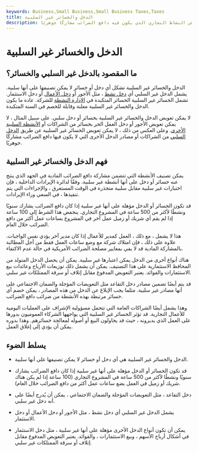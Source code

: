 ```yaml
---
keywords: Business,Small Business,Small Business Taxes,Taxes
title: الدخل والخسائر غير السلبية
description: تشير الإيرادات والخسائر غير السلبية إلى المكاسب والخسائر المتكبدة في النشاط التجاري الذي يكون فيه دافع الضرائب مشاركًا جوهريًا.
---
```


# الدخل والخسائر غير السلبية
## ما المقصود بالدخل غير السلبي والخسائر؟

الدخل والخسائر غير السلبية تشكل أي دخل أو خسائر لا يمكن تصنيفها على أنها سلبية. يشمل الدخل غير السلبي أي [دخل نشط](/activeincome) ، مثل الأجور أو [دخل الأعمال](/businessincome) أو دخل الاستثمار. تشمل الخسائر غير السلبية الخسائر المتكبدة في [الإدارة النشطة](/activemanagement) للشركة. عادة ما يكون الدخل والخسائر غير السلبية معلنة وقابلة للخصم في السنة المتكبدة.

لا يمكن تعويض الدخل والخسائر غير السلبية بخسائر أو دخل سلبي. على سبيل المثال ، لا يمكن تعويض الأجور أو دخل العمل الحر بخسائر من الشراكات أو [الأنشطة السلبية الأخرى](/passiveactivity). وعلى العكس من ذلك ، لا يمكن تعويض الخسائر غير السلبية عن طريق [الدخل السلبي](/passiveincome) من الشراكات أو مصادر الدخل الأخرى التي لا يكون فيها دافع الضرائب مشاركًا جوهريًا.

## فهم الدخل والخسائر غير السلبية

يمكن تصنيف الأنشطة التي تتضمن مشاركة دافع الضرائب المادية في الجهد الذي ينتج عنه خسائر أو دخل على أنها أنشطة غير سلبية. وفقًا لدائرة الإيرادات الداخلية ، فإن اختبارات غير سلبية مقابل سلبية متجذرة في الوقت المستغرق ، والإجراءات التي يتم تنفيذها ، في السعي وراء الإيرادات.

قد تكون الخسائر أو الدخل مؤهلة على أنها غير سلبية إذا كان دافع الضرائب يشارك سنويًا ونشطًا لأكثر من 500 ساعة في المشروع التجاري. ينخفض هذا الشرط إلى 100 ساعة إذا لم يقم أي شريك أو زميل عمل آخر في المشروع بساعات عمل أكثر من دافع الضرائب خلال العام.

هذا لا يشمل ، مع ذلك ، العمل كمدير للأعمال إذا كان مدير آخر يؤدي نفس الواجبات. علاوة على ذلك ، فإن امتلاك شركة مع وضع ساعات العمل فقط من أجل المطالبة بالمشاركة المادية قد لا يفي بمعايير مصلحة الضرائب الأمريكية في حالة عدم الاكتفاء.

هناك أنواع أخرى من الدخل يمكن اعتبارها غير سلبية. يمكن أن يحصل الدخل المتولد من المحافظ الاستثمارية على هذا التصنيف. يمكن أن يشمل ذلك توزيعات الأرباح وعائدات بيع الاستثمارات والفوائد. يعتبر التعويض المدفوع مقابل إتلاف أو سرقة الممتلكات غير سلبي.

قد يتم أيضًا تضمين مصادر دخل التقاعد مثل التعويضات المؤجلة والضمان الاجتماعي على أنها مصادر غير سلبية. مثلما يجب الإبلاغ عن الدخل من هذه المصادر ، يمكن خصم أي خسائر مرتبطة بهذه الأنشطة من ضرائب دافع الضرائب.

وهذا يشمل أيضًا الشراكات العامة التي تتحمل مسؤولية الإشراف على العمليات اليومية للأعمال التجارية. قد تؤثر الخسائر غير السلبية التي يواجهها الشركاء العموميون بدورها على العمل الذي يديرونه ، حيث قد يحاولون البيع أو أصوله لمعالجة خسائرهم. وهذا بدوره يمكن أن يؤدي إلى إغلاق العمل.

## يسلط الضوء

- الدخل والخسائر غير السلبية هي أي دخل أو خسائر لا يمكن تصنيفها على أنها سلبية.

- قد تكون الخسائر أو الدخل مؤهلة على أنها غير سلبية إذا كان دافع الضرائب يشارك سنويًا ونشطًا لأكثر من 500 ساعة في المشروع التجاري (100 ساعة إذا لم يكن هناك شريك أو زميل في العمل يضع ساعات عمل أكثر من دافع الضرائب خلال العام).

- دخل التقاعد ، مثل التعويضات المؤجلة والضمان الاجتماعي ، يمكن أن يُدرج أيضًا على أنه دخل غير سلبي.

- يشمل الدخل غير السلبي أي دخل نشط ، مثل الأجور أو دخل الأعمال أو دخل الاستثمار.

- يمكن أن تكون أنواع الدخل الأخرى مؤهلة على أنها غير سلبية ، مثل دخل الاستثمار في أشكال أرباح الأسهم ، وبيع الاستثمارات ، والفوائد. يعتبر التعويض المدفوع مقابل إتلاف أو سرقة الممتلكات غير سلبي.

